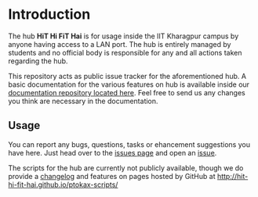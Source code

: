 Introduction
============
The hub **HiT Hi FiT Hai** is for usage inside the IIT Kharagpur campus by anyone having access to a LAN port. The hub is entirely managed by students and no official body is responsible for any and all actions taken regarding the hub.

This repository acts as public issue tracker for the aforementioned hub. A basic documentation for the various features on hub is available inside our [documentation repository located here][3]. Feel free to send us any changes you think are necessary in the documentation.

## Usage
You can report any bugs, questions, tasks or ehancement suggestions you have here. Just head over to the [issues page][4] and open an [issue][5].

The scripts for the hub are currently not publicly available, though we do provide a [changelog][6] and features on pages hosted by GitHub
at http://hit-hi-fit-hai.github.io/ptokax-scripts/

  [1]: http://www.lua.org/versions.html#5.1 "Version 5.1"
  [2]: http://www.lua.org/versions.html#5.2 "Version 5.2"
  [3]: https://github.com/HiT-Hi-FiT-Hai/hhfh-docs "Documentation"
  [4]: https://github.com/HiT-Hi-FiT-Hai/hhfh-issues/issues
  [5]: https://github.com/HiT-Hi-FiT-Hai/hhfh-issues/issues/new
  [6]: http://hit-hi-fit-hai.github.io/ptokax-scripts/changelog.html "Chagelog"

